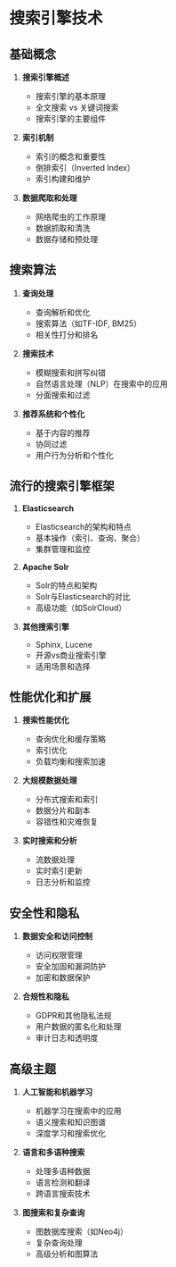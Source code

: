 # 搜索引擎技术

## 基础概念
1. **搜索引擎概述**
   - 搜索引擎的基本原理
   - 全文搜索 vs 关键词搜索
   - 搜索引擎的主要组件

2. **索引机制**
   - 索引的概念和重要性
   - 倒排索引（Inverted Index）
   - 索引构建和维护

3. **数据爬取和处理**
   - 网络爬虫的工作原理
   - 数据抓取和清洗
   - 数据存储和预处理

## 搜索算法
1. **查询处理**
   - 查询解析和优化
   - 搜索算法（如TF-IDF, BM25）
   - 相关性打分和排名

2. **搜索技术**
   - 模糊搜索和拼写纠错
   - 自然语言处理（NLP）在搜索中的应用
   - 分面搜索和过滤

3. **推荐系统和个性化**
   - 基于内容的推荐
   - 协同过滤
   - 用户行为分析和个性化

## 流行的搜索引擎框架
1. **Elasticsearch**
   - Elasticsearch的架构和特点
   - 基本操作（索引、查询、聚合）
   - 集群管理和监控

2. **Apache Solr**
   - Solr的特点和架构
   - Solr与Elasticsearch的对比
   - 高级功能（如SolrCloud）

3. **其他搜索引擎**
   - Sphinx, Lucene
   - 开源vs商业搜索引擎
   - 适用场景和选择

## 性能优化和扩展
1. **搜索性能优化**
   - 查询优化和缓存策略
   - 索引优化
   - 负载均衡和搜索加速

2. **大规模数据处理**
   - 分布式搜索和索引
   - 数据分片和副本
   - 容错性和灾难恢复

3. **实时搜索和分析**
   - 流数据处理
   - 实时索引更新
   - 日志分析和监控

## 安全性和隐私
1. **数据安全和访问控制**
   - 访问权限管理
   - 安全加固和漏洞防护
   - 加密和数据保护

2. **合规性和隐私**
   - GDPR和其他隐私法规
   - 用户数据的匿名化和处理
   - 审计日志和透明度

## 高级主题
1. **人工智能和机器学习**
   - 机器学习在搜索中的应用
   - 语义搜索和知识图谱
   - 深度学习和搜索优化

2. **语言和多语种搜索**
   - 处理多语种数据
   - 语言检测和翻译
   - 跨语言搜索技术

3. **图搜索和复杂查询**
   - 图数据库搜索（如Neo4j）
   - 复杂查询处理
   - 高级分析和图算法

